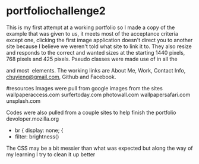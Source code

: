 # portfoliochallenge2
This is my first attempt at a working portfolio so I made a copy of the example that was given to us, it meets most of the acceptance criteria except one, clicking the first image application doesn't direct you to another site because I believe we weren't told what site to link it to.  They also resize and responds to the correct and wanted sizes at the starting 1440 pixels, 768 pixels and 425 pixels.  Pseudo classes were made use of in all the <nav> and most <img> elements.  The working links are About Me, Work, Contact Info, chuyieng@gmail.com, Github and Facebook.
 
#resources
 Images were pull from google images from the sites
  wallpaperaccess.com
  surfertoday.com
  photowall.com
  wallpapersafari.com
  unsplash.com
  
  Codes were also pulled from a couple sites to help finish the portfolio
  devoloper.mozilla.org
   - br {
     display: none;
     {
   - filter: brightness()
  
  The CSS may be a bit messier than what was expected but along the way of my learning I try to clean it up better
   
  
